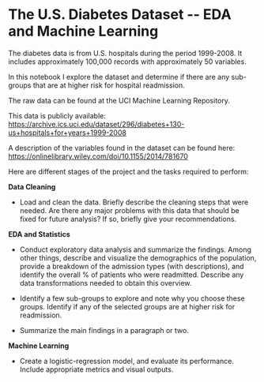 # The U.S. Diabetes Dataset -- EDA and Machine Learning

The diabetes data is from U.S. hospitals during the period 1999-2008. It includes approximately 100,000 records with approximately 50 variables.

In this notebook I explore the dataset and determine if there are any sub-groups that are at higher risk for hospital readmission.

The raw data can be found at the UCI Machine Learning Repository.

This data is publicly available: 
https://archive.ics.uci.edu/dataset/296/diabetes+130-us+hospitals+for+years+1999-2008

A description of the variables found in the dataset can be found here: https://onlinelibrary.wiley.com/doi/10.1155/2014/781670


Here are different stages of the project and the tasks required to perform:

**Data Cleaning**

- Load and clean the data. Briefly describe the cleaning steps that were needed. Are there any major problems with this data that should be fixed for future analysis? If so, briefly give your recommendations.


**EDA and Statistics**

- Conduct exploratory data analysis and summarize the findings. Among other things, describe and visualize the demographics of the population, provide a breakdown of the admission types (with descriptions), and identify the overall % of patients who were readmitted. Describe any data transformations needed to obtain this overview.

- Identify a few sub-groups to explore and note why you choose these groups. Identify if any of the selected groups are at higher risk for readmission.

- Summarize the main findings in a paragraph or two.

**Machine Learning**

- Create a logistic-regression model, and evaluate its performance. Include appropriate metrics and visual outputs.
